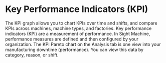 # Key Performance Indicators (KPI)
  
  The KPI graph allows you to chart KPIs over time and shifts, and compare KPIs across machines, machine types, and factories.
   Key performance indicators (KPI) are a measurement of performance. In Sight Machine, performance measures are defined and then configured by your organization. The KPI Pareto chart on the Analysis tab is one view into your manufacturing downtime (performance). You can view this data by category, reason, or shift.